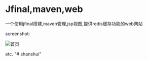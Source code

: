 Jfinal,maven,web
===================

一个使用jfinal搭建,maven管理,jsp视图,提供redis缓存功能的web网站

screenshot:


![首页](/index)


etc.
"# shanshui" 
